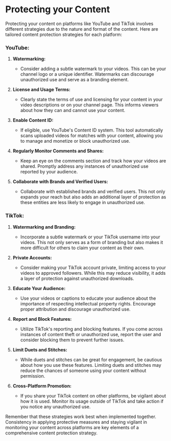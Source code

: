 # Protecting your Content

Protecting your content on platforms like YouTube and TikTok involves different strategies due to the nature and format of the content. Here are tailored content protection strategies for each platform:

### YouTube:

1. **Watermarking:**
   - Consider adding a subtle watermark to your videos. This can be your channel logo or a unique identifier. Watermarks can discourage unauthorized use and serve as a branding element.

2. **License and Usage Terms:**
   - Clearly state the terms of use and licensing for your content in your video descriptions or on your channel page. This informs viewers about how they can and cannot use your content.

3. **Enable Content ID:**
   - If eligible, use YouTube's Content ID system. This tool automatically scans uploaded videos for matches with your content, allowing you to manage and monetize or block unauthorized use.

4. **Regularly Monitor Comments and Shares:**
   - Keep an eye on the comments section and track how your videos are shared. Promptly address any instances of unauthorized use reported by your audience.

5. **Collaborate with Brands and Verified Users:**
   - Collaborate with established brands and verified users. This not only expands your reach but also adds an additional layer of protection as these entities are less likely to engage in unauthorized use.

### TikTok:

1. **Watermarking and Branding:**
   - Incorporate a subtle watermark or your TikTok username into your videos. This not only serves as a form of branding but also makes it more difficult for others to claim your content as their own.

2. **Private Accounts:**
   - Consider making your TikTok account private, limiting access to your videos to approved followers. While this may reduce visibility, it adds a layer of protection against unauthorized downloads.

3. **Educate Your Audience:**
   - Use your videos or captions to educate your audience about the importance of respecting intellectual property rights. Encourage proper attribution and discourage unauthorized use.

4. **Report and Block Features:**
   - Utilize TikTok's reporting and blocking features. If you come across instances of content theft or unauthorized use, report the user and consider blocking them to prevent further issues.

5. **Limit Duets and Stitches:**
   - While duets and stitches can be great for engagement, be cautious about how you use these features. Limiting duets and stitches may reduce the chances of someone using your content without permission.

6. **Cross-Platform Promotion:**
   - If you share your TikTok content on other platforms, be vigilant about how it is used. Monitor its usage outside of TikTok and take action if you notice any unauthorized use.

Remember that these strategies work best when implemented together. Consistency in applying protective measures and staying vigilant in monitoring your content across platforms are key elements of a comprehensive content protection strategy.
